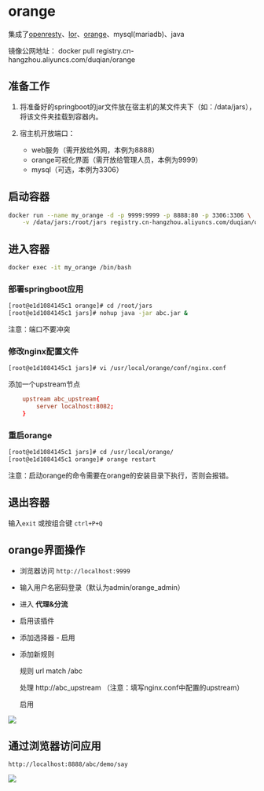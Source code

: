 # orange
集成了[openresty][t1]、[lor][t2]、[orange][t3]、mysql(mariadb)、java

镜像公网地址：
docker pull registry.cn-hangzhou.aliyuncs.com/duqian/orange

## 准备工作

1. 将准备好的springboot的jar文件放在宿主机的某文件夹下（如：/data/jars），将该文件夹挂载到容器内。

2. 宿主机开放端口：
    - web服务（需开放给外网，本例为8888）
    - orange可视化界面（需开放给管理人员，本例为9999）
    - mysql（可选，本例为3306）

## 启动容器

```bash
docker run --name my_orange -d -p 9999:9999 -p 8888:80 -p 3306:3306 \
    -v /data/jars:/root/jars registry.cn-hangzhou.aliyuncs.com/duqian/orange
```

## 进入容器

```bash
docker exec -it my_orange /bin/bash
```

### 部署springboot应用

```bash
[root@e1d1084145c1 orange]# cd /root/jars
[root@e1d1084145c1 jars]# nohup java -jar abc.jar &
```
注意：端口不要冲突

### 修改nginx配置文件

```bash
[root@e1d1084145c1 jars]# vi /usr/local/orange/conf/nginx.conf
```
添加一个upstream节点
```conf
    upstream abc_upstream{
        server localhost:8082;
    } 
```

### 重启orange

```bash
[root@e1d1084145c1 jars]# cd /usr/local/orange/
[root@e1d1084145c1 orange]# orange restart
```

注意：启动orange的命令需要在orange的安装目录下执行，否则会报错。

## 退出容器

输入`exit` 或按组合键 `ctrl+P+Q`

## orange界面操作
- 浏览器访问 `http://localhost:9999`
- 输入用户名密码登录（默认为admin/orange_admin）
- 进入 **代理&分流**
- 启用该插件
- 添加选择器 - 启用
- 添加新规则
    
    规则 url match /abc
    
    处理 http://abc_upstream （注意：填写nginx.conf中配置的upstream）
    
    启用

![](http://ouapqg8mg.bkt.clouddn.com/18-1-20/62759662.jpg)

## 通过浏览器访问应用
```
http://localhost:8888/abc/demo/say
```

![](http://ouapqg8mg.bkt.clouddn.com/18-1-20/11898818.jpg)

[t1]: https://openresty.org/cn/
[t2]: https://github.com/sumory/lor
[t3]: http://orange.sumory.com/
